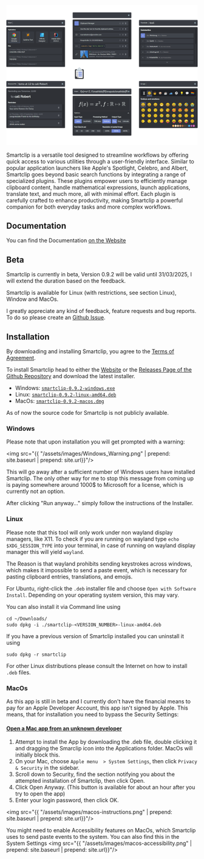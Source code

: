 
![Smartclip](./assets/images/title_image.png)

Smartclip is a versatile tool designed to streamline workflows by offering quick access to various utilities through a user-friendly interface. Similar to popular application launchers like Apple's Spotlight, Celebro, and Albert, Smartclip goes beyond basic search functions by integrating a range of specialized plugins. These plugins empower users to efficiently manage clipboard content, handle mathematical expressions, launch applications, translate text, and much more, all with minimal effort. Each plugin is carefully crafted to enhance productivity, making Smartclip a powerful companion for both everyday tasks and more complex workflows.


## Documentation

You can find the Documentation [on the Website](https://muelphil.github.io/smartclip/docs/installation.html)

## Beta
Smartclip is currently in beta, Version 0.9.2 will be valid until 31/03/2025, I will extend the duration based on the feedback.

Smartclip is available for Linux (with restrictions, see section Linux), Window and MacOs.

I greatly appreciate any kind of feedback, feature requests and bug reports. To do so please create an [Github Issue](https://github.com/muelphil/smartclip/issues).

## Installation

By downloading and installing Smartclip, you agree to the [Terms of Agreement](https://github.com/muelphil/smartclip/blob/main/LICENSE).

To install Smartclip head to either the [Website](https://muelphil.github.io/smartclip/) or the [Releases Page of the Github Repository](https://github.com/muelphil/smartclip/releases) and download the latest installer.
- Windows: [`smartclip-0.9.2-windows.exe`](https://github.com/muelphil/smartclip/releases/download/v0.9.2-beta/smartclip-0.9.2-windows.exe)
- Linux: [`smartclip-0.9.2-linux-amd64.deb`](https://github.com/muelphil/smartclip/releases/download/v0.9.2-beta/smartclip-0.9.2-linux-amd64.deb)
- MacOs: [`smartclip-0.9.2-macos.dmg`](https://github.com/muelphil/smartclip/releases/download/v0.9.2-beta/smartclip-0.9.2-macos.dmg)

As of now the source code for Smartclip is not publicly available.

### Windows

Please note that upon installation you will get prompted with a warning:

<img src="{{ "/assets/images/Windows_Warning.png" | prepend: site.baseurl | prepend: site.url}}"/>

This will go away after a sufficient number of Windows users have installed Smartclip. The only other way for me to stop this message from coming up is paying somewhere around 1000$ to Microsoft for a license, which is currently not an option.

After clicking "Run anyway..." simply follow the instructions of the Installer.

### Linux

Please note that this tool will only work under non wayland display managers, like X11. To check if you are running on wayland type `echo $XDG_SESSION_TYPE` into your terminal, in case of running on wayland display manager this will yield `wayland`.

The Reason is that wayland prohibits sending keystrokes across windows, which makes it impossible to send a paste event, which is necessary for pasting clipboard entries, translations, and emojis.

For Ubuntu, right-click the `.deb` installer file and choose `Open with Software Install`. Depending on your operating system version, this may vary.

You can also install it via Command line using
```shell
cd ~/Downloads/
sudo dpkg -i ./smartclip-<VERSION_NUMBER>-linux-amd64.deb
```

If you have a previous version of Smartclip installed you can uninstall it using
```shell
sudo dpkg -r smartclip
```

For other Linux distributions please consult the Internet on how to install `.deb` files.

### MacOs

As this app is still in beta and I currently don't have the financial means to pay for an Apple Developer Account, this app isn't signed by Apple.
This means, that for installation you need to bypass the Security Settings:

#### [Open a Mac app from an unknown developer](https://support.apple.com/guide/mac-help/open-a-mac-app-from-an-unknown-developer-mh40616/mac)
1. Attempt to install the App by downloading the .deb file, double clicking it and dragging the Smarclip icon into the Applications folder. MacOs will initially block this.
2. On your Mac, choose `Apple menu  > System Settings`, then click `Privacy & Security`  in the sidebar.
2. Scroll down to Security, find the section notifying you about the attempted installation of Smartclip, then click Open.
3. Click Open Anyway. (This button is available for about an hour after you try to open the app)
5. Enter your login password, then click OK.

<img src="{{ "/assets/images/macos-instructions.png" | prepend: site.baseurl | prepend: site.url}}"/>

You might need to enable Accessibility features on MacOs, which Smartclip uses to send paste events to the system. You can also find this in the System Settings
<img src="{{ "/assets/images/macos-accessibility.png" | prepend: site.baseurl | prepend: site.url}}"/>





[//]: # ()
[//]: # (## Installation)

[//]: # (Please note the smartclip will require some time on the first startup to load your installed applications. Smartclip will start hidden, but you can open it via the Taskbar &#40;Rightclick -> Show&#41; or via the default keycombinations:)

[//]: # ()
[//]: # (- `Super` + `Space`: Start Plugin)

[//]: # (- `Super` + `V`: Clipboard Plugin)

[//]: # (- `Super` + `.`: Emoji Picker Plugin)

[//]: # (- `Ctr` + `Shift` + `L`: Language Plugin)

[//]: # ()
[//]: # (### Windows)

[//]: # ()
[//]: # (Please be aware of a bug related to the global hotkeys: When locking your display with Super + L, this will currently hang the Windows key after logging back in. To resolve that just tap the Windows key once.)

[//]: # ()
[//]: # (### Linux)

[//]: # (Please note that this tool will only work under non wayland display managers, like X11. To check if you are running on wayland type `echo $XDG_SESSION_TYPE` into your terminal, in case of running on wayland display manager this will yield `wayland`.)

[//]: # ()
[//]: # (Reason is that wayland prohibits sending keystrokes across windows, which makes it impossible to send a paste event, which is necessary for pasting clipboard entries, translations and emojis.)

[//]: # ()
[//]: # (Please also note that key combinations work via setting custom gnome settings key combinations. If you want to override system behaviour, you need to go to `Settings -> Keybaord -> View and Customize Shortcuts` and remove the default system behaviour attached to the key combinations you want to)

[//]: # ()
[//]: # (## Plugins)

[//]: # ()
[//]: # (The core of Smartclip is the Prompt line, over which the user interacts with the application. Smartclip furthermore consists of multiple plugins. One of these Plugins &#40;by default the Clipboard&#41; is the basic Plugin, that will show up whenever you open Smartclip using the hotkey &#40;by default `ctrl+shift+V`&#41;. You can open the other plugins by typing the id of Plugin &#40;for example `start` for the Start Plugin&#41;)

[//]: # (followed by a Space. This will open the Plugin. To get back, simply press `backspace`.)

[//]: # ()
[//]: # (The Settings can be opened the same way: type `settings` followed by a Space, or alternatively press the little wheel icon on the right side of the prompt line.)

[//]: # ()
[//]: # (In the following there is an overview of the different plugins, their ids and their functionality.)

[//]: # ()
[//]: # (### Start &#40;`start`&#41;)

[//]: # ()
[//]: # (![Start Plugin]&#40;./assets/images/Plugin_Start.png&#41;)

[//]: # ()
[//]: # (The Start Plugin allows users to quickly search for and start installed applications, as well as locate files within predefined, indexed directories. This plugin streamlines)

[//]: # (workflow by providing fast and efficient access to essential programs and documents.)

[//]: # ()
[//]: # (- search local applications)

[//]: # (    - smartclip will take longer on first start for searching for all applications and caching the icons)

[//]: # (    - icons are currently buggy &#40;work in progress&#41;)

[//]: # (- special actions)

[//]: # (    - shutdown, sleep, restart, hibernate)

[//]: # (- set directories to index in the settings to index directories and search for files in these directories)

[//]: # (    - there is a max depth and a max amount of files currently hardcoded &#40;work in progress&#41;)

[//]: # ()
[//]: # (### Clipboard &#40;`clip` - default Plugin!&#41;)

[//]: # ()
[//]: # (![Plugin_Clip]&#40;./assets/images/Plugin_Clip.png&#41;)

[//]: # ()
[//]: # (The Clipboard Manager allows users to store and retrieve clipboard entries, enhancing productivity by providing easy access to previously copied items for reuse in text input)

[//]: # (fields.)

[//]: # ()
[//]: # (- stores text copied to the clipboard)

[//]: # (- multiple types of clipboard entries &#40;detected by parsing, clipboard storage or in case of math through generation by smartclip&#41;)

[//]: # (    - plain)

[//]: # (    - math)

[//]: # (    - url)

[//]: # (    - file)

[//]: # (        - folder, file, image file)

[//]: # (    - email)

[//]: # (    - code)

[//]: # (- prepend special keywords for the entry types &#40;file, url, math, image, mail, code&#41; to your query to only search for entries of that specific type)

[//]: # (    - for example `url youtube` - only url entries that include youtube)

[//]: # (- actions based on the type of clipboard entry, use context menu by clicking the 3 dots or by pressing `shift+enter` on the selected entry)

[//]: # (    - for example email entries allow for the action "send email to..." opening your default mail application)

[//]: # (- use `alt+1-9` to paste an entry by position)

[//]: # (- favor entries, so that they get stored for future sessions)

[//]: # ()
[//]: # (### Translator &#40;`tl`&#41;)

[//]: # ()
[//]: # (![Plugin_Translate]&#40;./assets/images/Plugin_Translate.png&#41;)

[//]: # ()
[//]: # (The Translation Plugin simplifies and accelerates translations with a single shortcut key, allowing users to instantly translate and paste words in various languages. This plugin)

[//]: # (enhances efficiency, making translation effortless and seamless.)

[//]: # ()
[//]: # (- displays results sorted by categories &#40;nouns, verbs, object&#41;)

[//]: # (    - use `ctrl+down/up` to jump between categories)

[//]: # (- paste words instantly by pressing enter on a selected word)

[//]: # (- "did you mean..." for when typos happen)

[//]: # (- use `ctrl+shift+L` while highlighting a word in another application to automatically copy the word to Smartclip and search for it, press enter to replace the highlighted word)

[//]: # (  with the result)

[//]: # ()
[//]: # (### Emoji Picker &#40;`emoji`&#41;)

[//]: # (![Plugin_Emoji]&#40;./assets/images/Plugin_Emoji.png&#41;)

[//]: # ()
[//]: # (The Emoji Picker Plugin enables users to effortlessly browse and select emojis, enhancing text input fields with a fun and expressive touch. Seamlessly integrated and easy to use,)

[//]: # (it enriches user interactions within your application.)

[//]: # ()
[//]: # (- use arrow keys to navigate)

[//]: # (- use mouse click or enter to paste selected emoji)

[//]: # (- use alt + enter or alt + mouse click to show alternate versions &#40;emojis with alternate versions have a grey border around them&#41;)

[//]: # (- use shift + enter or shift + mouseclick to store multiple emojis, press delete to remove one emoji from the stack, press enter to paste all the stored emojis)

[//]: # (- search using german or english. The search function uses the suggested words from Whatsapp [that you can find here]&#40;https://web.whatsapp.com/emoji_suggestions/en.json&#41;)

[//]: # (    - for german + english I simply took both, pasted them into the chrome console as JSON objects and used {...en, ...de} to merge them, saving the result to a new file)

[//]: # (- Use the skintone and gender radio buttons to select the corresponding alternate of all emojis that have alternates)

[//]: # ()
[//]: # (### Math &#40;`math`&#41;)

[//]: # ()
[//]: # (![Plugin_Math]&#40;./assets/images/Plugin_Math.png&#41;)

[//]: # ()
[//]: # (The Math Plugin enables users to convert LaTeX input into SVG, PNG, or Unicode math formulas, providing a versatile tool for pasting beautifully rendered mathematical expressions.)

[//]: # (With support for MathJax and PdfLatex &#40;if installed&#41;, this plugin enhances text with precise and visually appealing math content.)

[//]: # ()
[//]: # (- provide a query in a math markup language and press enter to paste the math in the selected format)

[//]: # (- input methods)

[//]: # (    - latex: `f:\mathbb{R}\mapsto\mathbb{R}`)

[//]: # (    - asciimath: `f: RR |-> RR`)

[//]: # (        - for unicode I use a custom translation from latex to ascii that is based on [this specification]&#40;https://asciimath.org/&#41;)

[//]: # (- parsing methods)

[//]: # (    - pdflatex - uses local pdflatex.exe - please make sure it is present!)

[//]: # (    - [MathJax]&#40;https://www.mathjax.org/&#41;)

[//]: # (- output methods)

[//]: # (    - SVG)

[//]: # (    - PNG)

[//]: # (    - Unicode)

[//]: # (- options for selecting the color, the size, the resolution &#40;how many pixels are generated per paste height/width in pixel&#41; and whether to use displaystyle)

[//]: # ()
[//]: # (### Remind me &#40;`rm`&#41;)

[//]: # ()
[//]: # (![Plugin_RemindMe]&#40;./assets/images/Plugin_RemindMe.png&#41;;)

[//]: # ()
[//]: # (The RemindMe Plugin enables users to set reminders effortlessly by typing a date and/or time in natural language followed by a task. This intuitive yet minimalistic plugin)

[//]: # (simplifies task management, ensuring you never miss anything important.)

[//]: # ()
[//]: # (- use query to generate Reminders, that consist of a time and a task)

[//]: # (- use the word "to" to explicitly separate time and task)

[//]: # (- time detects any combination of the following:)

[//]: # (    - keyword `in`)

[//]: # (        - `in 10 mins and 30 seconds`)

[//]: # (        - `in an hour`)

[//]: # (        - `in 4d 30m 20s`)

[//]: # (    - keyword `at`)

[//]: # (        - `at 20`)

[//]: # (        - `at 20:30`)

[//]: # (        - `at 8:30 pm`)

[//]: # (    - time)

[//]: # (        - `20:00`)

[//]: # (        - `8pm`)

[//]: # (        - `8:30pm`)

[//]: # (        - does not detect just `20`, use `at 20` instead)

[//]: # (    - keyword `next`)

[//]: # (        - `next month` &#40;first day of next month&#41;)

[//]: # (        - `next week` &#40;next monday&#41;)

[//]: # (    - weekdays)

[//]: # (        - `monday`, `tuesday`, `wednesday`, `thursday`, `friday`, `saturday`, `sunday`,)

[//]: # (        - sets date to the next occurence of that weekday in the future)

[//]: # (    - tomorrow)

[//]: # (        - `tomo`)

[//]: # (        - `tomorrow`)

[//]: # (    - special times &#40;only when time is not provided in another way&#41;)

[//]: # (        - `morning`: 8:00)

[//]: # (        - `lunch`: 12:00)

[//]: # (        - `noon`: 12:00)

[//]: # (        - `afternoon`: 14:00)

[//]: # (        - `evening`: 17:00)

[//]: # (        - `dinner`: 18:00)

[//]: # (        - `night`: 20:00)

[//]: # (    - dates)

[//]: # (        - `01.01.1970`)

[//]: # (        - `15.4.`)

[//]: # (        - `15.4`)

[//]: # (        - `15.4.25`)

[//]: # (        - `15.4.2025`)

[//]: # (        - `15-4-25`)

[//]: # (        - `15/4/25`)

[//]: # (        - currently not detected: `1 September 22`, `31 Dec 2023`, `2024/12/29`)

[//]: # (- task is anything after the keyword `to`, anything left of the time specification &#40;query from start until first occurence of `to`&#41; after parsing will be prepended to the task)

[//]: # ()
[//]: # (## Work in Progess)

[//]: # ()
[//]: # (- Linux/ Mac Builds)

[//]: # (- build your own plugins)

[//]: # (- create your own themes)